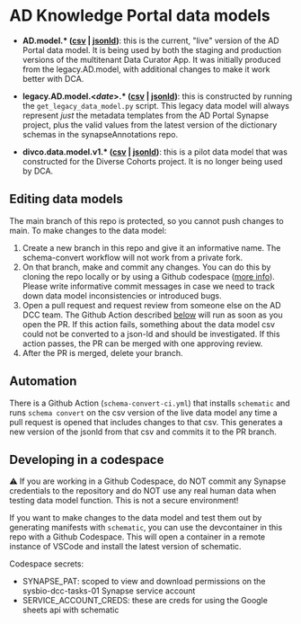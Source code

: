 # AD Knowledge Portal data models

- **AD.model.\* ([csv](https://github.com/adknowledgeportal/data-models/blob/main/AD.model.csv) | [jsonld](https://github.com/adknowledgeportal/data-models/blob/main/AD.model.jsonld))**: this is the current, "live" version of the AD Portal data model. It is being used by both the staging and production versions of the multitenant Data Curator App. It was initially produced from the legacy.AD.model, with additional changes to make it work better with DCA.
  
- **legacy.AD.model.\<_date_\>.\* ([csv](https://github.com/adknowledgeportal/data-models/blob/main/legacy.AD.model.2023.08.csv) | [jsonld](https://github.com/adknowledgeportal/data-models/blob/main/legacy.AD.model.2023.08.jsonld))**: this is constructed by running the `get_legacy_data_model.py` script. This legacy data model will always represent _just_ the metadata templates from the AD Portal Synapse project, plus the valid values from the latest version of the dictionary schemas in the synapseAnnotations repo.
  
- **divco.data.model.v1.\* ([csv](https://github.com/adknowledgeportal/data-models/blob/main/divco.data.model.v1.csv) | [jsonld](https://github.com/adknowledgeportal/data-models/blob/main/divco.data.model.v1.jsonld))**: this is a pilot data model that was constructed for the Diverse Cohorts project. It is no longer being used by DCA.

## Editing data models
The main branch of this repo is protected, so you cannot push changes to main. To make changes to the data model:
1. Create a new branch in this repo and give it an informative name. The schema-convert workflow will not work from a private fork.
2. On that branch, make and commit any changes. You can do this by cloning the repo locally or by using a Github codespace ([more info](#developing-in-a-codespace)). Please write informative commit messages in case we need to track down data model inconsistencies or introduced bugs.
3. Open a pull request and request review from someone else on the AD DCC team. The Github Action described [below](#automation) will run as soon as you open the PR. If this action fails, something about the data model csv could not be converted to a json-ld and should be investigated. If this action passes, the PR can be merged with one approving review.
4. After the PR is merged, delete your branch. 

## Automation
There is a Github Action (`schema-convert-ci.yml`) that installs `schematic` and runs `schema convert` on the csv version of the live data model any time a pull request is opened that includes changes to that csv. This generates a new version of the jsonld from that csv and commits it to the PR branch. 

## Developing in a codespace

:warning: If you are working in a Github Codespace, do NOT commit any Synapse credentials to the repository and do NOT use any real human data when testing data model function. This is not a secure environment!

If you want to make changes to the data model and test them out by generating manifests with `schematic`, you can use the devcontainer in this repo with a Github Codespace. This will open a container in a remote instance of VSCode and install the latest version of schematic.

Codespace secrets: 
- SYNAPSE_PAT: scoped to view and download permissions on the sysbio-dcc-tasks-01 Synapse service account
- SERVICE_ACCOUNT_CREDS: these are creds for using the Google sheets api with schematic
